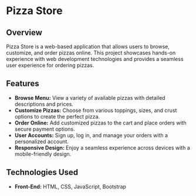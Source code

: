 # Pizza Store

## Overview
Pizza Store is a web-based application that allows users to browse, customize, and order pizzas online. This project showcases hands-on experience with web development technologies and provides a seamless user experience for ordering pizzas.

## Features
- **Browse Menu:** View a variety of available pizzas with detailed descriptions and prices.
- **Customize Pizzas:** Choose from various toppings, sizes, and crust options to create the perfect pizza.
- **Order Online:** Add customized pizzas to the cart and place orders with secure payment options.
- **User Accounts:** Sign up, log in, and manage your orders with a personalized account.
- **Responsive Design:** Enjoy a seamless experience across devices with a mobile-friendly design.

## Technologies Used
- **Front-End:** HTML, CSS, JavaScript, Bootstrap

